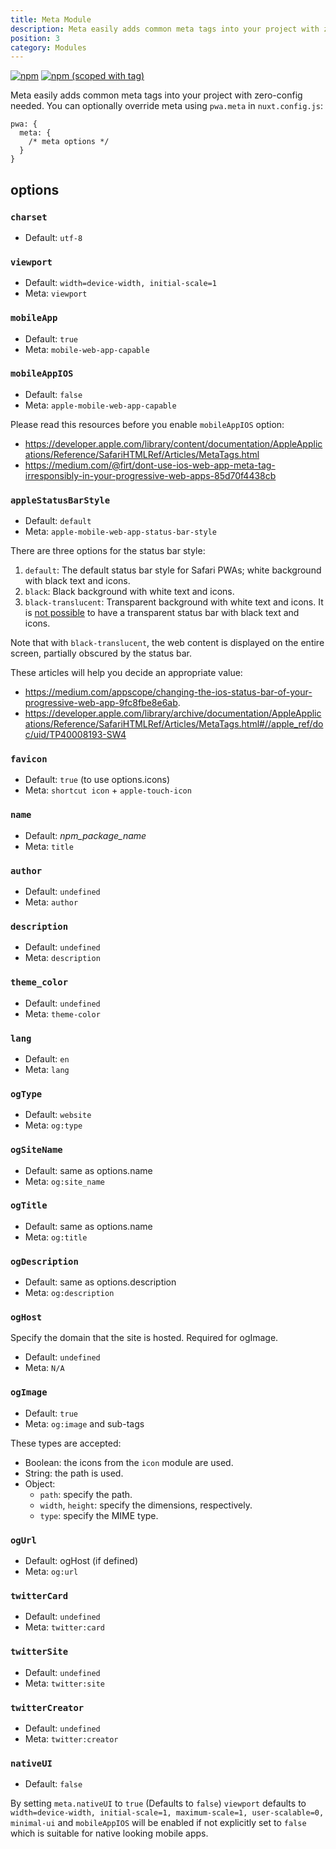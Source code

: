 ```yaml
---
title: Meta Module
description: Meta easily adds common meta tags into your project with zero-config needed
position: 3
category: Modules
---
```



[![npm](https://img.shields.io/npm/dt/@nuxtjs/meta.svg?style=flat-square)](https://npmjs.com/package/@nuxtjs/meta)
[![npm (scoped with tag)](https://img.shields.io/npm/v/@nuxtjs/meta/latest.svg?style=flat-square)](https://npmjs.com/package/@nuxtjs/meta)

Meta easily adds common meta tags into your project with zero-config needed.
You can optionally override meta using `pwa.meta` in `nuxt.config.js`:

```js{}[nuxt.config.js]
pwa: {
  meta: {
    /* meta options */
  }
}
```

## options

### `charset`
- Default: `utf-8`

### `viewport`

- Default: `width=device-width, initial-scale=1`
- Meta: `viewport`

### `mobileApp`
- Default: `true`
- Meta: `mobile-web-app-capable`

### `mobileAppIOS`
- Default: `false`
- Meta: `apple-mobile-web-app-capable`

Please read this resources before you enable `mobileAppIOS` option:

- https://developer.apple.com/library/content/documentation/AppleApplications/Reference/SafariHTMLRef/Articles/MetaTags.html
- https://medium.com/@firt/dont-use-ios-web-app-meta-tag-irresponsibly-in-your-progressive-web-apps-85d70f4438cb

### `appleStatusBarStyle`
- Default: `default`
- Meta: `apple-mobile-web-app-status-bar-style`

There are three options for the status bar style:
1. `default`: The default status bar style for Safari PWAs; white background with black text and icons.
2. `black`: Black background with white text and icons.
3. `black-translucent`: Transparent background with white text and icons. It is [not possible](https://stackoverflow.com/a/40786240/8677167) to have a transparent status bar with black text and icons.

Note that with `black-translucent`, the web content is displayed on the entire screen, partially obscured by the status bar.

These articles will help you decide an appropriate value:
- https://medium.com/appscope/changing-the-ios-status-bar-of-your-progressive-web-app-9fc8fbe8e6ab.
- https://developer.apple.com/library/archive/documentation/AppleApplications/Reference/SafariHTMLRef/Articles/MetaTags.html#//apple_ref/doc/uid/TP40008193-SW4

### `favicon`
- Default: `true` (to use options.icons)
- Meta: `shortcut icon` + `apple-touch-icon`

### `name`
- Default: *npm_package_name*
- Meta: `title`

### `author`
- Default: `undefined`
- Meta: `author`

### `description`
- Default: `undefined`
- Meta: `description`

### `theme_color`
- Default: `undefined`
- Meta: `theme-color`

### `lang`
- Default: `en`
- Meta: `lang`

### `ogType`
- Default: `website`
- Meta: `og:type`

### `ogSiteName`
- Default: same as options.name
- Meta: `og:site_name`

### `ogTitle`
- Default: same as options.name
- Meta: `og:title`

### `ogDescription`
- Default: same as options.description
- Meta: `og:description`

### `ogHost`
Specify the domain that the site is hosted. Required for ogImage.
- Default: `undefined`
- Meta: `N/A`

### `ogImage`
- Default: `true`
- Meta: `og:image` and sub-tags

These types are accepted:

- Boolean: the icons from the `icon` module are used.
- String: the path is used.
- Object:
  * `path`: specify the path.
  * `width`, `height`: specify the dimensions, respectively.
  * `type`: specify the MIME type.

### `ogUrl`
- Default: ogHost (if defined)
- Meta: `og:url`


### `twitterCard`
- Default: `undefined`
- Meta: `twitter:card`

### `twitterSite`
- Default: `undefined`
- Meta: `twitter:site`

### `twitterCreator`
- Default: `undefined`
- Meta: `twitter:creator`

### `nativeUI`
- Default: `false`

By setting `meta.nativeUI` to `true` (Defaults to `false`) `viewport` defaults to `width=device-width, initial-scale=1, maximum-scale=1, user-scalable=0, minimal-ui` and `mobileAppIOS` will be enabled if not explicitly set to `false` which is suitable for native looking mobile apps.
